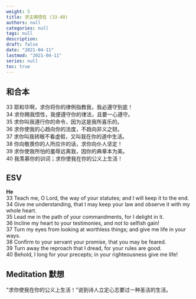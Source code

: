 ```yaml
---
weight: 5
title: 求主赐悟性 (33-40)
authors: null
categories: null
tags: null
description:
draft: false
date: "2021-04-11"
lastmod: "2021-04-11"
series: null
toc: true
---
```


<!--more-->
## 和合本

33   耶和华啊，求你将你的律例指教我，我必遵守到底！  
34   求你赐我悟性，我便遵守你的律法，且要一心遵守。  
35   求你叫我遵行你的命令，因为这是我所喜乐的。  
36   求你使我的心趋向你的法度，不趋向非义之财。  
37   求你叫我转眼不看虚假，又叫我在你的道中生活。  
38   你向敬畏你的人所应许的话，求你向仆人坚定！  
39   求你使我所怕的羞辱远离我，因你的典章本为美。  
40   我羡慕你的训词；求你使我在你的公义上生活！   

## ESV
**He**  
33 Teach me, O Lord, the way of your statutes; and I will keep it to the end.  
34 Give me understanding, that I may keep your law and observe it with my whole heart.  
35 Lead me in the path of your commandments, for I delight in it.  
36 Incline my heart to your testimonies, and not to selfish gain!  
37 Turn my eyes from looking at worthless things; and give me life in your ways.  
38 Confirm to your servant your promise, that you may be feared.  
39 Turn away the reproach that I dread, for your rules are good.  
40 Behold, I long for your precepts; in your righteousness give me life!  


## Meditation 默想
"求你使我在你的公义上生活！"说到诗人立定心志要过一种圣洁的生活。


<script>
    var refTagger = {
        settings: {
            bibleVersion: "KJV" /*hlybblsmpshndtn*/
        }
    }; 

    (function(d, t) {
        var n=d.querySelector('[nonce]');
        refTagger.settings.nonce = n && (n.nonce||n.getAttribute('nonce'));
        var g = d.createElement(t), s = d.getElementsByTagName(t)[0];
        g.src = 'https://api.reftagger.com/v2/RefTagger.js';
        g.nonce = refTagger.settings.nonce;
        s.parentNode.insertBefore(g, s);
    }(document, 'script'));
</script>